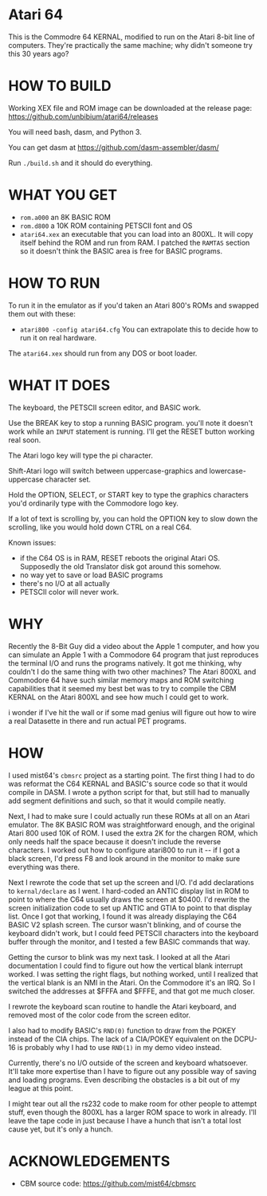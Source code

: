 Atari 64
=========================

This is the Commodre 64 KERNAL, modified to run on the Atari 8-bit
line of computers. 
They're practically the same machine; why didn't someone try
this 30 years ago?

HOW TO BUILD
============

Working XEX file and ROM image can be downloaded at the release page:
https://github.com/unbibium/atari64/releases

You will need bash, dasm, and Python 3.

You can get dasm at https://github.com/dasm-assembler/dasm/

Run `./build.sh` and it should do everything.

WHAT YOU GET
============

* `rom.a000` an 8K BASIC ROM
* `rom.d800` a 10K ROM containing PETSCII font and OS
* `atari64.xex` an executable that you can load into an 800XL.
  It will copy itself behind the ROM and run from RAM.
  I patched the `RAMTAS` section so it doesn't think the BASIC
  area is free for BASIC programs.

HOW TO RUN
==========

To run it in the emulator as if you'd taken an Atari 800's ROMs and
swapped them out with these: 
* `atari800 -config atari64.cfg`
You can extrapolate this to decide how to run it on real hardware.

The `atari64.xex` should run from any DOS or boot loader.

WHAT IT DOES
============

The keyboard, the PETSCII screen editor, and BASIC work.

Use the BREAK key to stop a running BASIC program.  you'll note
it doesn't work while an `INPUT` statement is running.
I'll get the RESET button working real soon.

The Atari logo key will type the pi character.

Shift-Atari logo will switch between uppercase-graphics and
lowercase-uppercase character set.

Hold the OPTION, SELECT, or START key to type the graphics
characters you'd ordinarily type with the Commodore logo key.

If a lot of text is scrolling by, you can hold the OPTION key
to slow down the scrolling, like you would hold down CTRL on
a real C64.

Known issues:
* if the C64 OS is in RAM, RESET reboots the original Atari OS.
  Supposedly the old Translator disk got around this somehow.
* no way yet to save or load BASIC programs
* there's no I/O at all actually
* PETSCII color will never work.

WHY
===

Recently the 8-Bit Guy did a video about the Apple 1 computer, and
how you can simulate an Apple 1 with a Commodore 64 program that just
reproduces the terminal I/O and runs the programs natively.  It got
me thinking, why couldn't I do the same thing with two other machines?
The Atari 800XL and Commodore 64 have such similar memory maps and
ROM switching capabilities that it seemed my best bet was to try to
compile the CBM KERNAL on the Atari 800XL and see how much I could
get to work.

i wonder if I've hit the wall or if some mad genius will figure out
how to wire a real Datasette in there and run actual PET programs.

HOW
===

I used mist64's `cbmsrc` project as a starting point.  The first
thing I had to do was reformat the C64 KERNAL and BASIC's source
code so that it would compile in DASM.  I wrote a python script
for that, but still had to manually add segment definitions and
such, so that it would compile neatly.

Next, I had to make sure I could actually run these ROMs at all
on an Atari emulator.  The 8K BASIC ROM was straightforward enough,
and the original Atari 800 used 10K of ROM.  I used the extra 2K
for the chargen ROM, which only needs half the space because it
doesn't include the reverse characters.  I worked out how to
configure atari800 to run it -- if I got a black screen, I'd
press F8 and look around in the monitor to make sure everything
was there.

Next I rewrote the code that set up the screen and I/O.  I'd
add declarations to `kernal/declare` as I went.  I hard-coded
an ANTIC display list in ROM to point to where the C64 usually
draws the screen at $0400.  I'd rewrite the screen initialization
code to set up ANTIC and GTIA to point to that display list.
Once I got that working, I found it was already displaying the
C64 BASIC V2 splash screen.  The cursor wasn't blinking, and
of course the keyboard didn't work, but I could feed PETSCII
characters into the keyboard buffer through the monitor, and
I tested a few BASIC commands that way.

Getting the cursor to blink was my next task.  I looked at all
the Atari documentation I could find to figure out how the
vertical blank interrupt worked.  I was setting the right
flags, but nothing worked, until I realized that the vertical
blank is an NMI in the Atari.  On the Commodore it's an IRQ.
So I switched the addresses at $FFFA and $FFFE, and that got
me much closer.

I rewrote the keyboard scan routine to handle the Atari
keyboard, and removed most of the color code from the screen
editor.  

I also had to modify BASIC's `RND(0)` function to draw from the POKEY
instead of the CIA chips.  The lack of a CIA/POKEY equivalent on the
DCPU-16 is probably why I had to use `RND(1)` in my demo video
instead.

Currently, there's no I/O outside of the screen and keyboard
whatsoever.  It'll take more expertise than I have to figure out
any possible way of saving and loading programs.  Even describing
the obstacles is a bit out of my league at this point.

I might tear out all the rs232 code to make room for other people
to attempt stuff, even though the 800XL has a larger ROM space to
work in already.  I'll leave the tape code in just because I have
a hunch that isn't a total lost cause yet, but it's only a hunch.

ACKNOWLEDGEMENTS
================

* CBM source code: https://github.com/mist64/cbmsrc

